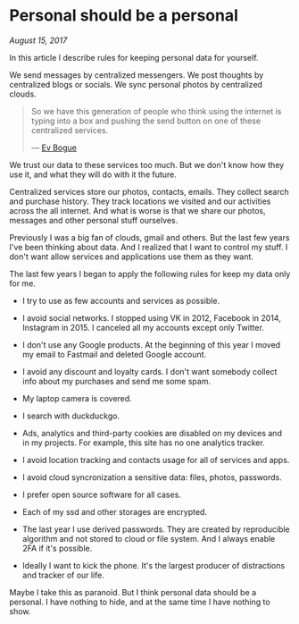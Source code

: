 # Personal should be a personal

_August 15, 2017_

In this article I describe rules for keeping personal data for yourself.

We send messages by centralized messengers. We post thoughts by centralized
blogs or socials. We sync personal photos by centralized clouds.

> So we have this generation of people who think using the internet is typing
> into a box and pushing the send button on one of these centralized services.
>
> — [Ev Bogue](http://evbogue.com/distributedeverything/)

We trust our data to these services too much. But we don't know how they use
it, and what they will do with it the future.

Centralized services store our photos, contacts, emails. They collect search
and purchase history. They track locations we visited and our activities across
the all internet. And what is worse is that we share our photos, messages and
other personal stuff ourselves.

Previously I was a big fan of clouds, gmail and others. But the last few years
I've been thinking about data. And I realized that I want to control my stuff.
I don't want allow services and applications use them as they want.

The last few years I began to apply the following rules for keep my data only for me.

* I try to use as few accounts and services as possible.

* I avoid social networks. I stopped using VK in 2012, Facebook in 2014,
  Instagram in 2015. I canceled all my accounts except only Twitter.

* I don't use any Google products. At the beginning of this year I moved my
  email to Fastmail and deleted Google account.

* I avoid any discount and loyalty cards. I don't want somebody collect info
  about my purchases and send me some spam.

* My laptop camera is covered.

* I search with duckduckgo.

* Ads, analytics and third-party cookies are disabled on my devices and in my
  projects. For example, this site has no one analytics tracker.

* I avoid location tracking and contacts usage for all of services and apps.

* I avoid cloud syncronization a sensitive data: files, photos, passwords.

* I prefer open source software for all cases.

* Each of my ssd and other storages are encrypted.

* The last year I use derived passwords. They are created by reproducible algorithm
  and not stored to cloud or file system. And I always enable 2FA if it's possible.

* Ideally I want to kick the phone. It's the largest producer of distractions
  and tracker of our life.

Maybe I take this as paranoid. But I think personal data should be a personal.
I have nothing to hide, and at the same time I have nothing to show.

